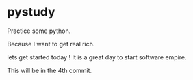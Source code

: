 # pystudy
Practice some python.

Because I want to get real rich.

lets get started today ! It is a great day to start software empire. 

This will be in the 4th commit.
